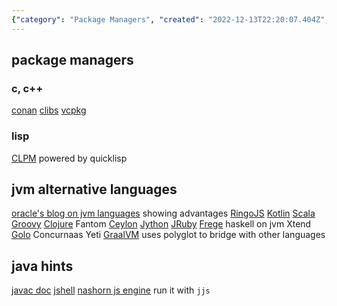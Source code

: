 ```yaml
---
{"category": "Package Managers", "created": "2022-12-13T22:20:07.404Z", "date": "2022-12-13 22:20:07", "description": "The text explores package managers for less common languages, such as Conan, CLibs, and Vcpkg. It also delves into JVM alternatives like Kotlin, Scala, Groovy, and Clojure. Furthermore, it covers tools like javac doc and GraalVM's polyglot, which facilitate language integration.", "modified": "2022-12-13T22:58:01.866Z", "tags": ["package_managers", "rare_languages", "JVM_alternatives", "Kotlin", "Scala", "Groovy", "Clojure", "language_integration", "Conan", "CLibs", "Vcpkg", "javac_doc", "GraalVM", "polyglot"], "title": "rare package managers, alternative jvm languages and java study hints"}
---
```

## package managers
### c, c++
[conan](https://conan.io/)
[clibs](https://www.clibs.org/)
[vcpkg](https://vcpkg.io/en/index.html)
### lisp
[CLPM](https://www.clpm.dev/) powered by quicklisp
## jvm alternative languages
[oracle's blog on jvm languages](https://www.oracle.com/technical-resources/articles/java/architect-languages.html) showing advantages
[RingoJS](https://www.ringojs.org/documentation/)
[Kotlin](https://kotlinlang.org/)
[Scala](https://www.scala-lang.org/)
[Groovy](http://www.groovy-lang.org/)
[Clojure](https://clojure.org/)
Fantom
[Ceylon](https://ceylon-lang.org/)
[Jython](https://www.jython.org/)
[JRuby](https://www.jruby.org/)
[Frege](https://github.com/Frege/frege) haskell on jvm
Xtend
[Golo](https://golo-lang.org/)
Concurnaas
Yeti
[GraalVM](https://github.com/oracle/graal) uses polyglot to bridge with other languages
## java hints
[javac doc](https://docs.oracle.com/en/java/javase/18/docs/specs/man/javac.html#arrangement-of-source-code-for-a-package)
[jshell](https://docs.oracle.com/javase/10/jshell/introduction-jshell.htm)
[nashorn js engine](https://www.oracle.com/technical-resources/articles/java/jf14-nashorn.html) run it with `jjs`